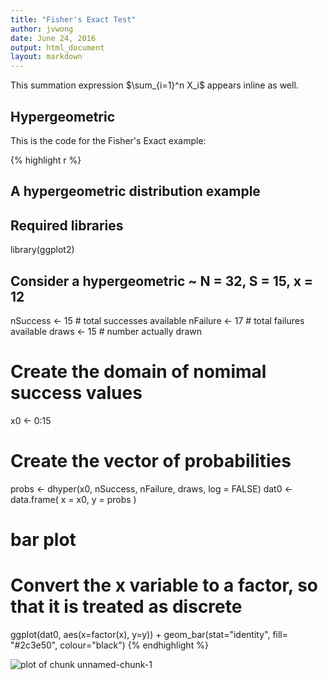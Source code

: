 ```yaml
---
title: "Fisher's Exact Test"
author: jvwong
date: June 24, 2016
output: html_document
layout: markdown
---
```


This summation expression $\sum_{i=1}^n X_i$ appears inline as well.

## Hypergeometric
This is the code for the Fisher's Exact example:

{% highlight r %}
## A hypergeometric distribution example

## Required libraries
library(ggplot2)

## Consider a hypergeometric ~ N = 32, S = 15, x = 12

nSuccess <- 15 # total successes available
nFailure <- 17 # total failures available
draws  <- 15 # number actually drawn

# Create the domain of nomimal success values
x0 <- 0:15

# Create the vector of probabilities
probs <- dhyper(x0, nSuccess, nFailure, draws, log = FALSE)
dat0 <- data.frame( x = x0, y = probs )

# bar plot
# Convert the x variable to a factor, so that it is treated as discrete
ggplot(dat0, aes(x=factor(x), y=y)) +
  geom_bar(stat="identity", fill= "#2c3e50", colour="black")
{% endhighlight %}

![plot of chunk unnamed-chunk-1](/guide/media/primers/statistics/unnamed-chunk-1-1.png)
